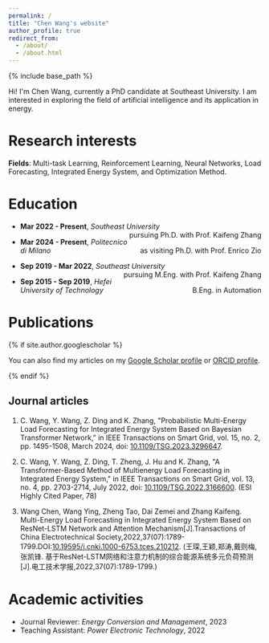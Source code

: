```yaml
---
permalink: /
title: "Chen Wang's website"
author_profile: true
redirect_from: 
  - /about/
  - /about.html
---
```


{% include base_path %}

Hi! I'm Chen Wang, currently a PhD candidate at Southeast University. I am interested in exploring the field of artificial intelligence and its application in energy. 

Research interests
======

**Fields**: Multi-task Learning, Reinforcement Learning, Neural Networks, Load Forecasting, Integrated Energy System, and Optimization Method.

Education
======

* <p style="text-align:left;"><b>Mar 2022 - Present</b>, <i>Southeast University</i><span style="float:right;">pursuing Ph.D. with Prof. Kaifeng Zhang</span></p>

* <p style="text-align:left;"><b>Mar 2024 - Present</b>, <i>Politecnico di Milano</i><span style="float:right;">as visiting Ph.D. with Prof. Enrico Zio</span></p>

* <p style="text-align:left;"><b>Sep 2019 - Mar 2022</b>, <i>Southeast University</i><span style="float:right;">pursuing M.Eng. with Prof. Kaifeng Zhang</span></p>
  
* <p style="text-align:left;"><b>Sep 2015 - Sep 2019</b>, <i>Hefei University of Technology</i><span style="float:right;">B.Eng. in Automation</span></p>

Publications
======

{% if site.author.googlescholar %}

  <div class="wordwrap">You can also find my articles on my <a href="{{site.author.googlescholar}}">Google Scholar profile</a> or <a href="{{site.author.orcid}}">ORCID profile</a>.</div>

{% endif %}

## Journal articles

1. C. Wang, Y. Wang, Z. Ding and K. Zhang, "Probabilistic Multi-Energy Load Forecasting for Integrated Energy System Based on Bayesian Transformer Network," in IEEE Transactions on Smart Grid, vol. 15, no. 2, pp. 1495-1508, March 2024, doi: [10.1109/TSG.2023.3296647](https://doi.org/10.1109/TSG.2023.3296647).

2. C. Wang, Y. Wang, Z. Ding, T. Zheng, J. Hu and K. Zhang, "A Transformer-Based Method of Multienergy Load Forecasting in Integrated Energy System," in IEEE Transactions on Smart Grid, vol. 13, no. 4, pp. 2703-2714, July 2022, doi: [10.1109/TSG.2022.3166600](https://doi.org/10.1109/TSG.2022.3166600). (ESI Highly Cited Paper, 78)

3. Wang Chen, Wang Ying, Zheng Tao, Dai Zemei and Zhang Kaifeng. Multi-Energy Load Forecasting in Integrated Energy System Based on  ResNet-LSTM Network and Attention Mechanism[J].Transactions of China Electrotechnical Society,2022,37(07):1789-1799.DOI:[10.19595/j.cnki.1000-6753.tces.210212](https://doi.org/10.19595/j.cnki.1000-6753.tces.210212). (王琛,王颖,郑涛,戴则梅,张凯锋. 基于ResNet-LSTM网络和注意力机制的综合能源系统多元负荷预测[J].电工技术学报,2022,37(07):1789-1799.)

Academic activities
======

* Journal Reviewer: *Energy Conversion and Management*, 2023
* Teaching Assistant: *Power Electronic Technology*, 2022

